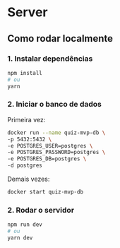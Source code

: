# Server

## Como rodar localmente

### 1. Instalar dependências

```bash
npm install
# ou
yarn
```

### 2. Iniciar o banco de dados

Primeira vez:

```bash
docker run --name quiz-mvp-db \
-p 5432:5432 \
-e POSTGRES_USER=postgres \
-e POSTGRES_PASSWORD=postgres \
-e POSTGRES_DB=postgres \
-d postgres
```

Demais vezes:

```bash
docker start quiz-mvp-db
```

### 2. Rodar o servidor

```bash
npm run dev
# ou
yarn dev
```
